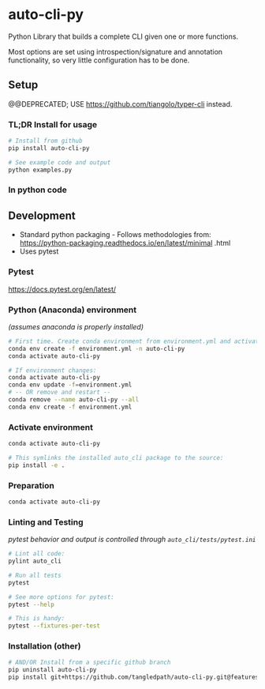 # auto-cli-py
Python Library that builds a complete CLI given one or more functions.

Most options are set using introspection/signature and annotation functionality, so very little configuration has to be done.

## Setup
@@DEPRECATED; USE https://github.com/tiangolo/typer-cli instead.

### TL;DR Install for usage
```bash
# Install from github
pip install auto-cli-py

# See example code and output
python examples.py

```

### In python code
## Development
* Standard python packaging - Follows methodologies from: https://python-packaging.readthedocs.io/en/latest/minimal
.html
* Uses pytest

### Pytest
https://docs.pytest.org/en/latest/

### Python (Anaconda) environment
*(assumes anaconda is properly installed)*
```bash
# First time. Create conda environment from environment.yml and activate it:
conda env create -f environment.yml -n auto-cli-py
conda activate auto-cli-py
```

```bash
# If environment changes:
conda activate auto-cli-py
conda env update -f=environment.yml
# -- OR remove and restart --
conda remove --name auto-cli-py --all
conda env create -f environment.yml
```

### Activate environment
```bash
conda activate auto-cli-py

# This symlinks the installed auto_cli package to the source:
pip install -e .
```

### Preparation
```bash
conda activate auto-cli-py
```

### Linting and Testing
*pytest behavior and output is controlled through `auto_cli/tests/pytest.ini`*

```bash
# Lint all code:
pylint auto_cli

# Run all tests
pytest

# See more options for pytest:
pytest --help

# This is handy:
pytest --fixtures-per-test

```

### Installation (other)

```bash
# AND/OR Install from a specific github branch
pip uninstall auto-cli-py
pip install git+https://github.com/tangledpath/auto-cli-py.git@features/blah
```

